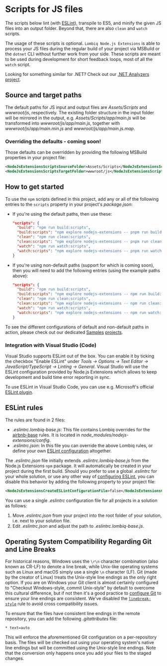 # Scripts for JS files



The scripts below lint (with [ESLint](https://eslint.org/)), transpile to ES5, and minify the given JS files into an output folder. Beyond that, there are also `clean` and `watch` scripts.

The usage of these scripts is optional. `Lombiq Node.js Extensions` is able to process your JS files during the regular build of your project via MSBuild or the `dotnet` CLI without further work from your side. These scripts are meant to be used during development for short feedback loops, most of all the `watch` script.

Looking for something similar for .NET? Check out our [.NET Analyzers project](https://github.com/Lombiq/.NET-Analyzers).


## Source and target paths

The default paths for JS input and output files are *Assets/Scripts* and *wwwroot/js*, respectively. The existing folder structure in the input folder will be mirrored in the output, e.g. *Assets/Scripts/app/main.js* will be transformed into *wwwroot/js/app/main.js*, together with *wwwroot/js/app/main.min.js* and *wwwroot/js/app/main.js.map*.

### Overriding the defaults - coming soon!

Those defaults can be overridden by providing the following MSBuild properties in your project file:

```xml
<NodeJsExtensionsScriptsSourceFolder>Assets/Scripts</NodeJsExtensionsScriptsSourceFolder>
<NodeJsExtensionsScriptsTargetFolder>wwwroot/js</NodeJsExtensionsScriptsTargetFolder>
```


## How to get started

To use the `npm` scripts defined in this project, add any or all of the following entries to the `scripts` property in your project's *package.json*:

- If you're using the default paths, then use these:

  ```json
  "scripts": {
    "build": "npm run build:scripts",
    "build:scripts": "npm explore nodejs-extensions -- pnpm run build:scripts",
    "clean": "npm run clean:scripts",
    "clean:scripts": "npm explore nodejs-extensions -- pnpm run clean:scripts",
    "watch": "npm run watch:scripts",
    "watch:scripts": "npm explore nodejs-extensions -- pnpm run watch:scripts",
  }
  ```

- If you're using non-default paths (support for which is coming soon), then you will need to add the following entries (using the example paths above):

  ```json
  "scripts": {
    "build": "npm run build:scripts",
    "build:scripts": "npm explore nodejs-extensions -- npm run build:scripts:args --source=path/to/my/js-files --target=path/to/my/js-files",
    "clean": "npm run clean:scripts",
    "clean:scripts": "npm explore nodejs-extensions -- npm run clean:scripts:args --target=path/to/my/js-files",
    "watch": "npm run watch:scripts",
    "watch:scripts": "npm explore nodejs-extensions -- npm run watch:scripts:args --source=path/to/my/js-files --target=path/to/my/js-files",
  }
  ```

To see the different configurations of default and non-default paths in action, please check out our dedicated [Samples](../../Lombiq.NodeJs.Extensions.Samples/Readme.md) [projects](../../Lombiq.NodeJs.Extensions.Samples.NuGet/Readme.md).

### Integration with Visual Studio (Code)

Visual Studio supports ESLint out of the box. You can enable it by ticking the checkbox "Enable ESLint" under *Tools → Options → Text Editor → JavaScript/TypeScript → Linting → General*. Visual Studio will use the ESLint configuration provided by Node.js Extensions which allows to keep development and build time error reporting in sync.

To use ESLint in Visual Studio Code, you can use e.g. Microsoft's official [ESLint plugin](https://marketplace.visualstudio.com/items?itemName=dbaeumer.vscode-eslint).


## ESLint rules

The rules are found in 2 files:
- *.eslintrc.lombiq-base.js*: This file contains Lombiq overrides for the [airbnb-base](https://www.npmjs.com/package/eslint-config-airbnb-base) rules. It is located in *node_modules/nodejs-extensions/config*.
- *.eslintrc.json*: In this file you can override the above Lombiq rules, or define your own [ESLint configuration](https://eslint.org/docs/user-guide/configuring/configuration-files) altogether.

The *.eslintrc.json* file initially extends *.eslintrc.lombiq-base.js* from the Node.js Extensions `npm` package. It will automatically be created in your project during the first build. Should you prefer to use a global *.eslintrc* for your whole solution, or use any other way of [configuring ESLint](https://eslint.org/docs/user-guide/configuring/configuration-files), you can disable this behavior by adding the following property to your project file:

```xml
<NodeJsExtensionsCreateESLintConfigurationFile>false</NodeJsExtensionsCreateESLintConfigurationFile>
```

You can use a single *.eslintrc* configuration file for all projects in a solution as follows:

1. Move *.eslintrc.json* from your project into the root folder of your solution, i.e. next to your solution file.
2. Edit *.eslintrc.json* and adjust the path to *.eslintrc.lombiq-base.js*.


## Operating System Compatibility Regarding Git and Line Breaks

For historical reasons, Windows uses the `\r\n` character combination (also known as CR-LF) to denote a line break, while Unix-like operating systems such as Linux and macOS simply use a single `\n` character (LF). Git (made by the creator of Linux) treats the Unix-style line endings as the only right option. If you are on Windows your Git client is almost certainly configured to "Checkout Windows-style, commit Unix-style" by default to overcome this cultural difference, but if not then it's a good practice to [configure Git](https://git-scm.com/book/en/v2/Customizing-Git-Git-Configuration#_formatting_and_whitespace) to ensure your line endings are consistent. We've disabled the [`linebreak-style`](https://eslint.org/docs/rules/linebreak-style) rule to avoid cross compatibility issues.

To ensure that the files have consistent line endings in the remote repository, you can add the following _.gitattributes_ file:

```
* text=auto
```

This will enforce the aforementioned Git configuration on a per-repository basis. The files will be checked out using your operating system's native line endings but will be committed using the Unix-style line endings. Note that the conversion only happens once you add your files to the staged changes.
